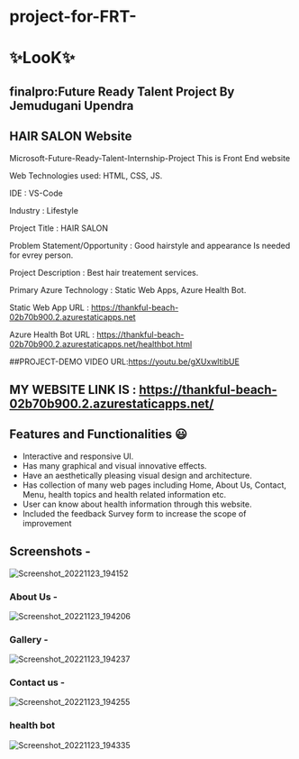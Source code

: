 # project-for-FRT-
# ✨LooK✨
## finalpro:Future Ready Talent Project By Jemudugani Upendra
##   HAIR SALON Website

Microsoft-Future-Ready-Talent-Internship-Project This is Front End website

Web Technologies used: HTML, CSS, JS.

IDE           : VS-Code

Industry      : Lifestyle

Project Title :  HAIR SALON

Problem Statement/Opportunity : Good  hairstyle and appearance Is needed for evrey person.

Project Description           :  Best hair treatement services.

Primary Azure Technology      :  Static Web Apps, Azure Health Bot.

Static Web App URL : https://thankful-beach-02b70b900.2.azurestaticapps.net

Azure Health Bot URL : https://thankful-beach-02b70b900.2.azurestaticapps.net/healthbot.html

##PROJECT-DEMO VIDEO URL:https://youtu.be/gXUxwltibUE

## MY WEBSITE LINK IS : https://thankful-beach-02b70b900.2.azurestaticapps.net/

## Features and Functionalities 😃
- Interactive and responsive UI.
- Has many graphical and visual innovative effects.
- Have an aesthetically pleasing visual design and architecture.
- Has collection of many web pages including Home, About Us, Contact, Menu, health topics and health related information etc.
- User can know about health information through this website.
- Included the feedback Survey form to increase the scope of improvement 
## Screenshots -
![Screenshot_20221123_194152](https://user-images.githubusercontent.com/111052429/203568460-8aea0968-61f7-4b8d-999b-420999e58502.png)
### About Us -
![Screenshot_20221123_194206](https://user-images.githubusercontent.com/111052429/203568496-d3d96745-8847-406b-a121-b4e3d35f165f.png)
### Gallery -
![Screenshot_20221123_194237](https://user-images.githubusercontent.com/111052429/203570325-1f37f248-9b7d-46a1-95a3-fa0367b74b48.png)
### Contact us -
![Screenshot_20221123_194255](https://user-images.githubusercontent.com/111052429/213458937-f0ddc872-5b54-4e31-ba11-12980c43d30c.png)
### health bot
![Screenshot_20221123_194335](https://user-images.githubusercontent.com/111052429/203568792-1af5ec46-2ced-4154-b69b-5f21bbb5e1d8.png)

